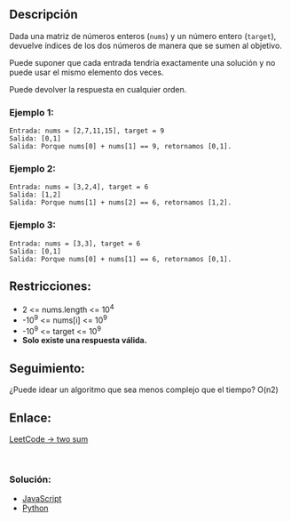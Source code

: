 ## Descripción

Dada una matriz de números enteros (<code>nums</code>) y un número entero (<code>target</code>), devuelve índices de los dos números de manera que se sumen al objetivo.

Puede suponer que cada entrada tendría exactamente una solución y no puede usar el mismo elemento dos veces.

Puede devolver la respuesta en cualquier orden.

### Ejemplo 1:
    Entrada: nums = [2,7,11,15], target = 9
    Salida: [0,1]
    Salida: Porque nums[0] + nums[1] == 9, retornamos [0,1].

### Ejemplo 2:
    Entrada: nums = [3,2,4], target = 6
    Salida: [1,2]
    Salida: Porque nums[1] + nums[2] == 6, retornamos [1,2].

### Ejemplo 3:
    Entrada: nums = [3,3], target = 6
    Salida: [0,1]
    Salida: Porque nums[0] + nums[1] == 6, retornamos [0,1].

## Restricciones:
- 2 <= nums.length <= 10<sup>4</sup>
- -10<sup>9</sup> <= nums[i] <= 10<sup>9</sup>
- -10<sup>9</sup> <= target <= 10<sup>9</sup>
- <strong>Solo existe una respuesta válida.</strong>

## Seguimiento:
¿Puede idear un algoritmo que sea menos complejo que el tiempo? O(n2) 
<br/>

## Enlace:
[LeetCode -> two sum](https://leetcode.com/problems/two-sum/)

<br/>

### Solución:

- [JavaScript](/leetcode/00001.two-sum/js.md)
- [Python](/leetcode/00001.two-sum/py.md)